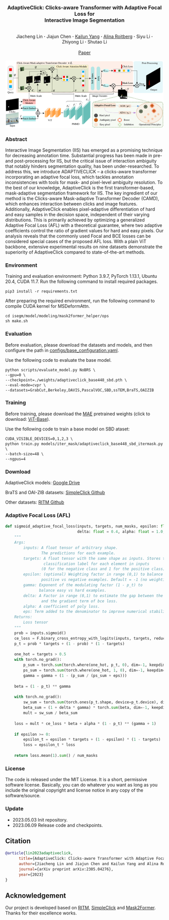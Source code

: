### <p align="center"> AdaptiveClick: Clicks-aware Transformer with Adaptive Focal Loss for <br /> Interactive Image Segmentation
<br>

<div align="center">
  Jiacheng&nbsp;Lin</a> <b>&middot;</b>
  Jiajun&nbsp;Chen</a> <b>&middot;</b>
  <a href="https://yangkailun.com/" target="_blank">Kailun&nbsp;Yang</a> <b>&middot;</b>
  <a href="https://www.researchgate.net/profile/Alina-Roitberg-2" target="_blank">Alina&nbsp;Roitberg</a> <b>&middot;</b>
  Siyu&nbsp;Li</a> <b>&middot;</b>
  Zhiyong&nbsp;Li</a> <b>&middot;</b>
  Shutao&nbsp;Li</a>
  <br> <br>
  <a href="https://arxiv.org/pdf/2305.04276.pdf" target="_blank">Paper</a>
</div>
</br>

<div align=center><img src="assets/network.png" /></div>

### Abstract

Interactive Image Segmentation (IIS) has emerged as a promising technique for decreasing annotation time. Substantial progress has been made in pre- and post-processing for IIS, but the critical issue of interaction ambiguity that notably hinders segmentation quality, has been under-researched. To address this, we introduce ADAPTIVECLICK – a clicks-aware transformer incorporating an adaptive focal loss, which tackles annotation inconsistencies with tools for mask- and pixel-level ambiguity resolution. To the best of our knowledge, AdaptiveClick is the first transformer-based, mask-adaptive segmentation framework for IIS. The key ingredient of our method is the Clicks-aware Mask-adaptive Transformer Decoder (CAMD), which enhances interaction between clicks and image features. Additionally, AdaptiveClick enables pixel-adaptive differentiation of hard and easy samples in the decision space, independent of their varying distributions. This is primarily achieved by optimizing a generalized Adaptive Focal Loss (AFL) with a theoretical guarantee, where two adaptive coefficients control the ratio of gradient values for hard and easy pixels. Our analysis reveals that the commonly used Focal and BCE losses can be considered special cases of the proposed AFL loss. With a plain ViT backbone, extensive experimental results on nine datasets demonstrate the superiority of AdaptiveClick compared to state-of-the-art methods.

### Environment

Training and evaluation environment: Python 3.9.7, PyTorch 1.13.1, Ubuntu 20.4, CUDA 11.7. Run the following command to install required packages.

```
pip3 install -r requirements.txt
```

After preparing the required environment, run the following command to compile CUDA kernel for MSDeformAttn.

~~~
cd isegm/model/modeling/mask2former_helper/ops
sh make.sh
~~~

### Evaluation

Before evaluation, please download the datasets and models, and then configure the path in [configs/base_configuration.yaml](./configs/base_configuration.yaml).

Use the following code to evaluate the base model.

```
python scripts/evaluate_model.py NoBRS \
--gpu=0 \
--checkpoint=./weights/adaptiveclick_base448_sbd.pth \
--eval-mode=cvpr \
--datasets=GrabCut,Berkeley,DAVIS,PascalVOC,SBD,ssTEM,BraTS,OAIZIB
```

### Training

Before training, please download the [MAE](https://github.com/facebookresearch/mae) pretrained weights (click to download: [ViT-Base](https://dl.fbaipublicfiles.com/mae/pretrain/mae_pretrain_vit_base.pth)).

Use the following code to train a base model on SBD ataset:

```
CUDA_VISIBLE_DEVICES=0,1,2,3 \
python train.py models/iter_mask/adaptiveclick_base448_sbd_itermask.py \
--batch-size=48 \
--ngpus=4
```

### Download

AdaptiveClick models: [Google Drive](https://drive.google.com/drive/folders/1Gj6o8S5nOeKZkfFrRGUxjMF_qFm4BV2S?usp=share_link)

BraTS and OAI-ZIB datasets: [SimpleClick Github](https://github.com/uncbiag/SimpleClick/tree/v1.0)

Other datasets: [RITM Github](https://github.com/saic-vul/ritm_interactive_segmentation)

### Adaptive Focal Loss (AFL)

~~~python
def sigmoid_adaptive_focal_loss(inputs, targets, num_masks, epsilon: float = 0.5, gamma: float = 2,
                                delta: float = 0.4, alpha: float = 1.0, eps: float = 1e-12):
    """
    Args:
        inputs: A float tensor of arbitrary shape.
                The predictions for each example.
        targets: A float tensor with the same shape as inputs. Stores the binary
                 classification label for each element in inputs
                (0 for the negative class and 1 for the positive class).
        epsilon: (optional) Weighting factor in range (0,1) to balance
                positive vs negative examples. Default = -1 (no weighting).
        gamma: Exponent of the modulating factor (1 - p_t) to
               balance easy vs hard examples.
        delta: A Factor in range (0,1) to estimate the gap between the term of ∇B
                and the gradient term of bce loss.
        alpha: A coefficient of poly loss.
        eps: Term added to the denominator to improve numerical stability.
    Returns:
        Loss tensor
    """
    prob = inputs.sigmoid()
    ce_loss = F.binary_cross_entropy_with_logits(inputs, targets, reduction="none")
    p_t = prob * targets + (1 - prob) * (1 - targets)

    one_hot = targets > 0.5
    with torch.no_grad():
        p_sum = torch.sum(torch.where(one_hot, p_t, 0), dim=-1, keepdim=True)
        ps_sum = torch.sum(torch.where(one_hot, 1, 0), dim=-1, keepdim=True)
        gamma = gamma + (1 - (p_sum / (ps_sum + eps)))

    beta = (1 - p_t) ** gamma

    with torch.no_grad():
        sw_sum = torch.sum(torch.ones(p_t.shape, device=p_t.device), dim=-1, keepdim=True)
        beta_sum = (1 + delta * gamma) * torch.sum(beta, dim=-1, keepdim=True) + eps
        mult = sw_sum / beta_sum

    loss = mult * ce_loss * beta + alpha * (1 - p_t) ** (gamma + 1)

    if epsilon >= 0:
        epsilon_t = epsilon * targets + (1 - epsilon) * (1 - targets)
        loss = epsilon_t * loss

    return loss.mean(1).sum() / num_masks
~~~

### License

The code is released under the MIT License. It is a short, permissive software license. Basically, you can do whatever you want as long as you include the original copyright and license notice in any copy of the software/source.

### Update

- 2023.05.03 Init repository.
- 2023.06.09 Release code and checkpoints.

## Citation
~~~bibtex
@article{lin2023adaptiveclick,
      title={AdaptiveClick: Clicks-aware Transformer with Adaptive Focal Loss for Interactive Image Segmentation}, 
      author={Jiacheng Lin and Jiajun Chen and Kailun Yang and Alina Roitberg and Siyu Li and Zhiyong Li and Shutao Li},
      journal={arXiv preprint arXiv:2305.04276},
      year={2023}
}
~~~

## Acknowledgement
Our project is developed based on [RITM](https://github.com/saic-vul/ritm_interactive_segmentation), [SimpleClick](https://github.com/uncbiag/SimpleClick) and [Mask2Former](https://github.com/facebookresearch/Mask2Former). Thanks for their excellence works.
